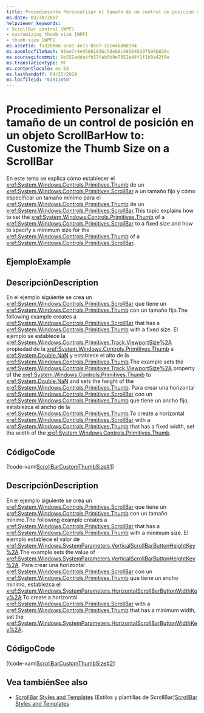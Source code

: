 ```yaml
---
title: Procedimiento Personalizar el tamaño de un control de posición en un objeto ScrollBar
ms.date: 03/30/2017
helpviewer_keywords:
- ScrollBar control [WPF]
- customizing thumb size [WPF]
- thumb size [WPF]
ms.assetid: fa32b866-5ca1-4e73-85e7-2ac64b80d194
ms.openlocfilehash: 60ae7c4e95801036c5deb0c485645297509b830c
ms.sourcegitcommit: 9b552addadfb57fab0b9e7852ed4f1f1b8a42f8e
ms.translationtype: MT
ms.contentlocale: es-ES
ms.lasthandoff: 04/23/2019
ms.locfileid: "61911058"
---
```

# <a name="how-to-customize-the-thumb-size-on-a-scrollbar"></a><span data-ttu-id="b1e7f-102">Procedimiento Personalizar el tamaño de un control de posición en un objeto ScrollBar</span><span class="sxs-lookup"><span data-stu-id="b1e7f-102">How to: Customize the Thumb Size on a ScrollBar</span></span>
<span data-ttu-id="b1e7f-103">En este tema se explica cómo establecer el <xref:System.Windows.Controls.Primitives.Thumb> de un <xref:System.Windows.Controls.Primitives.ScrollBar> a un tamaño fijo y cómo especificar un tamaño mínimo para el <xref:System.Windows.Controls.Primitives.Thumb> de un <xref:System.Windows.Controls.Primitives.ScrollBar>.</span><span class="sxs-lookup"><span data-stu-id="b1e7f-103">This topic explains how to set the <xref:System.Windows.Controls.Primitives.Thumb> of a <xref:System.Windows.Controls.Primitives.ScrollBar> to a fixed size and how to specify a minimum size for the <xref:System.Windows.Controls.Primitives.Thumb> of a <xref:System.Windows.Controls.Primitives.ScrollBar>.</span></span>  
  
## <a name="example"></a><span data-ttu-id="b1e7f-104">Ejemplo</span><span class="sxs-lookup"><span data-stu-id="b1e7f-104">Example</span></span>  
  
## <a name="description"></a><span data-ttu-id="b1e7f-105">Descripción</span><span class="sxs-lookup"><span data-stu-id="b1e7f-105">Description</span></span>  
 <span data-ttu-id="b1e7f-106">En el ejemplo siguiente se crea un <xref:System.Windows.Controls.Primitives.ScrollBar> que tiene un <xref:System.Windows.Controls.Primitives.Thumb> con un tamaño fijo.</span><span class="sxs-lookup"><span data-stu-id="b1e7f-106">The following example creates a <xref:System.Windows.Controls.Primitives.ScrollBar> that has a <xref:System.Windows.Controls.Primitives.Thumb> with a fixed size.</span></span> <span data-ttu-id="b1e7f-107">El ejemplo se establece la <xref:System.Windows.Controls.Primitives.Track.ViewportSize%2A> propiedad de la <xref:System.Windows.Controls.Primitives.Thumb> a <xref:System.Double.NaN> y establece el alto de la <xref:System.Windows.Controls.Primitives.Thumb>.</span><span class="sxs-lookup"><span data-stu-id="b1e7f-107">The example sets the <xref:System.Windows.Controls.Primitives.Track.ViewportSize%2A> property of the <xref:System.Windows.Controls.Primitives.Thumb> to <xref:System.Double.NaN> and sets the height of the <xref:System.Windows.Controls.Primitives.Thumb>.</span></span>  <span data-ttu-id="b1e7f-108">Para crear una horizontal <xref:System.Windows.Controls.Primitives.ScrollBar> con un <xref:System.Windows.Controls.Primitives.Thumb> que tiene un ancho fijo, establezca el ancho de la <xref:System.Windows.Controls.Primitives.Thumb>.</span><span class="sxs-lookup"><span data-stu-id="b1e7f-108">To create a horizontal <xref:System.Windows.Controls.Primitives.ScrollBar> with a <xref:System.Windows.Controls.Primitives.Thumb> that has a fixed width, set the width of the <xref:System.Windows.Controls.Primitives.Thumb>.</span></span>  
  
## <a name="code"></a><span data-ttu-id="b1e7f-109">Código</span><span class="sxs-lookup"><span data-stu-id="b1e7f-109">Code</span></span>  
 [!code-xaml[ScrollBarCustomThumbSize#1](~/samples/snippets/csharp/VS_Snippets_Wpf/ScrollBarCustomThumbSize/CS/Window1.xaml#1)]  
  
## <a name="description"></a><span data-ttu-id="b1e7f-110">Descripción</span><span class="sxs-lookup"><span data-stu-id="b1e7f-110">Description</span></span>  
 <span data-ttu-id="b1e7f-111">En el ejemplo siguiente se crea un <xref:System.Windows.Controls.Primitives.ScrollBar> que tiene un <xref:System.Windows.Controls.Primitives.Thumb> con un tamaño mínimo.</span><span class="sxs-lookup"><span data-stu-id="b1e7f-111">The following example creates a <xref:System.Windows.Controls.Primitives.ScrollBar> that has a <xref:System.Windows.Controls.Primitives.Thumb> with a minimum size.</span></span> <span data-ttu-id="b1e7f-112">El ejemplo establece el valor de <xref:System.Windows.SystemParameters.VerticalScrollBarButtonHeightKey%2A>.</span><span class="sxs-lookup"><span data-stu-id="b1e7f-112">The example sets the value of <xref:System.Windows.SystemParameters.VerticalScrollBarButtonHeightKey%2A>.</span></span> <span data-ttu-id="b1e7f-113">Para crear una horizontal <xref:System.Windows.Controls.Primitives.ScrollBar> con un <xref:System.Windows.Controls.Primitives.Thumb> que tiene un ancho mínimo, establezca el <xref:System.Windows.SystemParameters.HorizontalScrollBarButtonWidthKey%2A>.</span><span class="sxs-lookup"><span data-stu-id="b1e7f-113">To create a horizontal <xref:System.Windows.Controls.Primitives.ScrollBar> with a <xref:System.Windows.Controls.Primitives.Thumb> that has a minimum width, set the <xref:System.Windows.SystemParameters.HorizontalScrollBarButtonWidthKey%2A>.</span></span>  
  
## <a name="code"></a><span data-ttu-id="b1e7f-114">Código</span><span class="sxs-lookup"><span data-stu-id="b1e7f-114">Code</span></span>  
 [!code-xaml[ScrollBarCustomThumbSize#2](~/samples/snippets/csharp/VS_Snippets_Wpf/ScrollBarCustomThumbSize/CS/Window1.xaml#2)]  
  
## <a name="see-also"></a><span data-ttu-id="b1e7f-115">Vea también</span><span class="sxs-lookup"><span data-stu-id="b1e7f-115">See also</span></span>

- <span data-ttu-id="b1e7f-116">[ScrollBar Styles and Templates](scrollbar-styles-and-templates.md) (Estilos y plantillas de ScrollBar)</span><span class="sxs-lookup"><span data-stu-id="b1e7f-116">[ScrollBar Styles and Templates](scrollbar-styles-and-templates.md)</span></span>
